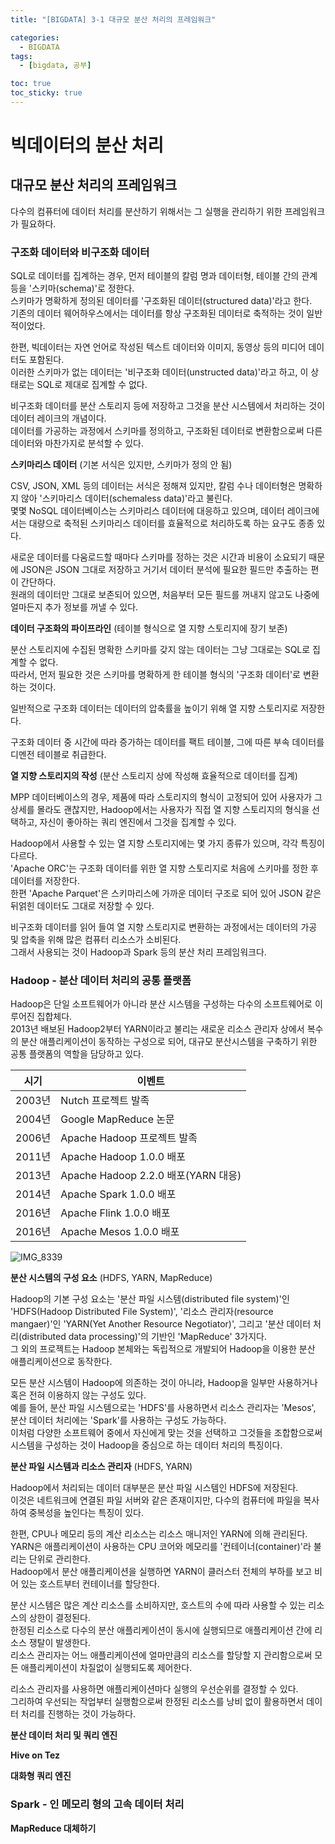 ```yaml
---
title: "[BIGDATA] 3-1 대규모 분산 처리의 프레임워크"

categories: 
  - BIGDATA
tags:
  - [bigdata, 공부]

toc: true
toc_sticky: true
---
```


# 빅데이터의 분산 처리

## 대규모 분산 처리의 프레임워크

다수의 컴퓨터에 데이터 처리를 분산하기 위해서는 그 실행을 관리하기 위한 프레임워크가 필요하다.


### 구조화 데이터와 비구조화 데이터

SQL로 데이터를 집계하는 경우, 먼저 테이블의 칼럼 명과 데이터형, 테이블 간의 관계 등을 '스키마(schema)'로 정한다. <br> 스키마가 명확하게 정의된 데이터를 '구조화된 데이터(structured data)'라고 한다. <br> 기존의 데이터 웨어하우스에서는 데이터를 항상 구조화된 데이터로 축적하는 것이 일반적이었다.

한편, 빅데이터는 자연 언어로 작성된 텍스트 데이터와 이미지, 동영상 등의 미디어 데이터도 포함된다. <br> 이러한 스키마가 없는 데이터는 '비구조화 데이터(unstructed data)'라고 하고, 이 상태로는 SQL로 제대로 집계할 수 없다.

비구조화 데이터를 분산 스토리지 등에 저장하고 그것을 분산 시스템에서 처리하는 것이 데이터 레이크의 개념이다. <br> 데이터를 가공하는 과정에서 스키마를 정의하고, 구조화된 데이터로 변환함으로써 다른 데이터와 마찬가지로 분석할 수 있다.


**스키마리스 데이터** (기본 서식은 있지만, 스키마가 정의 안 됨)

CSV, JSON, XML 등의 데이터는 서식은 정해져 있지만, 칼럼 수나 데이터형은 명확하지 않아 '스키마리스 데이터(schemaless data)'라고 불린다. <br> 몇몇 NoSQL 데이터베이스는 스키마리스 데이터에 대응하고 있으며, 데이터 레이크에서는 대량으로 축적된 스키마리스 데이터를 효율적으로 처리하도록 하는 요구도 종종 있다.


새로운 데이터를 다움로드할 때마다 스키마를 정하는 것은 시간과 비용이 소요되기 때문에 JSON은 JSON 그대로 저장하고 거기서 데이터 분석에 필요한 필드만 추출하는 편이 간단하다. <br> 원래의 데이터만 그대로 보존되어 있으면, 처음부터 모든 필드를 꺼내지 않고도 나중에 얼마든지 추가 정보를 꺼낼 수 있다.



**데이터 구조화의 파이프라인** (테이블 형식으로 열 지향 스토리지에 장기 보존)

분산 스토리지에 수집된 명확한 스키마를 갖지 않는 데이터는 그냥 그대로는 SQL로 집계할 수 없다. <br> 따라서, 먼저 필요한 것은 스키마를 명확하게 한 테이블 형식의 '구조화 데이터'로 변환하는 것이다.


일반적으로 구조화 데이터는 데이터의 압축률을 높이기 위해 열 지향 스토리지로 저장한다.

구조화 데이터 중 시간에 따라 증가하는 데이터를 팩트 테이블, 그에 따른 부속 데이터를 디멘전 테이블로 취급한다.



**열 지향 스토리지의 작성** (분산 스토리지 상에 작성해 효율적으로 데이터를 집계)

MPP 데이터베이스의 경우, 제품에 따라 스토리지의 형식이 고정되어 있어 사용자가 그 상세를 몰라도 괜찮지만, Hadoop에서는 사용자가 직접 열 지향 스토리지의 형식을 선택하고, 자신이 좋아하는 쿼리 엔진에서 그것을 집계할 수 있다.

Hadoop에서 사용할 수 있는 열 지향 스토리지에는 몇 가지 종류가 있으며, 각각 특징이 다르다. <br>'Apache ORC'는 구조화 데이터를 위한 열 지향 스토리지로 처음에 스키마를 정한 후 데이터를 저장한다. <br> 한편 'Apache Parquet'은 스키마리스에 가까운 데이터 구조로 되어 있어 JSON 같은 뒤얽힌 데이터도 그대로 저장할 수 있다. 

비구조화 데이터를 읽어 들여 열 지향 스토리지로 변환하는 과정에서는 데이터의 가공 및 압축을 위해 많은 컴퓨터 리소스가 소비된다. <br> 그래서 사용되는 것이 Hadoop과 Spark 등의 분산 처리 프레임워크다.



### Hadoop - 분산 데이터 처리의 공통 플랫폼

Hadoop은 단일 소프트웨어가 아니라 분산 시스템을 구성하는 다수의 소프트웨어로 이루어진 집합체다. <br> 2013년 배보된 Hadoop2부터 YARN이라고 불리는 새로운 리소스 관리자 상에서 복수의 분산 애플리케이션이 동작하는 구성으로 되어, 대규모 분산시스템을 구축하기 위한 공통 플랫폼의 역할을 담당하고 있다.

시기|이벤트
---|---
2003년|Nutch 프로젝트 발족
2004년|Google MapReduce 논문
2006년|Apache Hadoop 프로젝트 발족
2011년|Apache Hadoop 1.0.0 배포
2013년|Apache Hadoop 2.2.0 배포(YARN 대응)
2014년|Apache Spark 1.0.0 배포
2016년|Apache Flink 1.0.0 배포
2016년|Apache Mesos 1.0.0 배포

![IMG_8339](https://github.com/gsh06169/gsh06169/assets/150469460/a9e80ccd-cee1-4f80-ae74-6dae64b7996e)



**분산 시스템의 구성 요소** (HDFS, YARN, MapReduce)

Hadoop의 기본 구성 요소는 '분산 파일 시스템(distributed file system)'인 'HDFS(Hadoop Distributed File System)', '리소스 관리자(resource mangaer)'인 'YARN(Yet Another Resource Negotiator)', 그리고 '분산 데이터 처리(distributed data processing)'의 기반인 'MapReduce' 3가지다. <br> 그 외의 프로젝트는 Hadoop 본체와는 독립적으로 개발되어 Hadoop을 이용한 분산 애플리케이션으로 동작한다.

모든 분산 시스템이 Hadoop에 의존하는 것이 아니라, Hadoop을 일부만 사용하거나 혹은 전혀 이용하지 않는 구성도 있다. <br> 예를 들어, 분산 파일 시스템으로는 'HDFS'를 사용하면서 리소스 관리자는 'Mesos', 분산 데이터 처리에는 'Spark'를 사용하는 구성도 가능하다. <br> 이처럼 다양한 소프트웨어 중에서 자신에게 맞는 것을 선택하고 그것들을 조합함으로써 시스템을 구성하는 것이 Hadoop을 중심으로 하는 데이터 처리의 특징이다.




**분산 파일 시스템과 리소스 관리자** (HDFS, YARN)

Hadoop에서 처리되는 데이터 대부분은 분산 파일 시스템인 HDFS에 저장된다. <br> 이것은 네트워크에 연결된 파일 서버와 같은 존재이지만, 다수의 컴퓨터에 파일을 복사하여 중복성을 높인다는 특징이 있다.

한편, CPU나 메모리 등의 계산 리소스는 리소스 매니저인 YARN에 의해 관리된다. <br> YARN은 애플리케이션이 사용하는 CPU 코어와 메모리를 '컨테이너(container)'라 불리는 단위로 관리한다. <br> Hadoop에서 분산 애플리케이션을 실행하면 YARN이 클러스터 전체의 부하를 보고 비어 있는 호스트부터 컨테이너를 할당한다.

분산 시스템은 많은 계산 리소스를 소비하지만, 호스트의 수에 따라 사용할 수 있는 리소스의 상한이 결정된다. <br> 한정된 리소스로 다수의 분산 애플리케이션이 동시에 실행되므로 애플리케이션 간에 리소스 쟁탈이 발생한다. <br> 리소스 관리자는 어느 애플리케이션에 얼마만큼의 리소스를 할당할 지 관리함으로써 모든 애플리케이션이 차질없이 실행되도록 제어한다.

리소스 관리자를 사용하면 애플리케이션마다 실행의 우선순위를 결정할 수 있다. <br> 그리하여 우선되는 작업부터 실행함으로써 한정된 리소스를 낭비 없이 활용하면서 데이터 처리를 진행하는 것이 가능하다.



**분산 데이터 처리 및 쿼리 엔진**



**Hive on Tez**



**대화형 쿼리 엔진**



### Spark - 인 메모리 형의 고속 데이터 처리


**MapReduce 대체하기**

